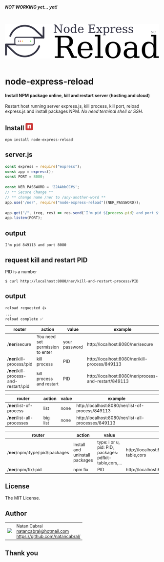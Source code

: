 ***NOT WORKING yet... yet!***
<p align="center">
  <br/>
  <br/>
  <img src="https://github.com/natancabral/node-express-reload/blob/main/images/logo.png" alt="node-express-reload (Natan Cabral)"/>
  <br/>
  <br/>
</p>

# node-express-reload
#### Install NPM package online, kill and restart server (hosting and cloud)
Restart host running server express.js, kill process, kill port, reload express.js and install packages NPM. *No need terminal shell or SSH*.

## Install [<img src="https://github.com/natancabral/node-express-reload/blob/main/images/npm-tile.png">](https://www.npmjs.com/package/node-express-reload)

```shell
npm install node-express-reload
```

## server.js

```js
const express = require("express");
const app = express();
const PORT = 8080;

const NER_PASSWORD = '22AAbbCC#$';
// ** Secure Change **
// ** change name /ner to /any-another-word **
app.use('/ner', require("node-express-reload")(NER_PASSWORD));

app.get("/", (req, res) => res.send(`I'm pid ${process.pid} and port ${PORT}`));
app.listen(PORT);
```

## output

```shell
I'm pid 849113 and port 8080
```

## request kill and restart PID

PID is a number
```shell
$ curl http://localhost:8080/ner/kill-and-restart-process/PID
```

## output

```shell
reload requested 👍
...
reload complete ✅
```

| router | action | value | example |
|--------| -------| ------| --------|
| /**ner**/secure | You need set permission to enter | your password | http://localhost:8080/ner/secure |
| /**ner**/kill-process/:pid | kill process | PID | http://localhost:8080/ner/kill-process/849113 |
| /**ner**/kill-process-and-restart/:pid | kill process and restart | PID | http://localhost:8080/ner/process-and-restart/849113 |

| router | action | value | example |
|--------| -------| ------| --------|
| /**ner**/list-of-process | list | none | http://localhost:8080/ner/list-of-process/849113 |
| /**ner**/list-all-processes | big list | none | http://localhost:8080/ner/list-all-processes/849113 |

| router | action | value | example |
|--------| -------| ------| --------|
| /**ner**/npm/:type/:pid/:packages | Install and uninstall packages | type: i or u, pid: PID, packages: pdfkit-table,cors,... | http://localhost:8080/ner/npm/i/849113/pdfkit-table,cors |
| /**ner**/npm/fix/:pid | npm fix | PID | http://localhost:8080/ner/npm/fix/849113 |

## License

The MIT License.

## Author

<table>
  <tr>
    <td>
      <img src="https://github.com/natancabral.png?s=100" width="100"/>
    </td>
    <td>
      Natan Cabral<br />
      <a href="mailto:natancabral@hotmail.com">natancabral@hotmail.com</a><br />
      <a href="https://github.com/natancabral/">https://github.com/natancabral/</a>
    </td>
  </tr>
</table>

## Thank you